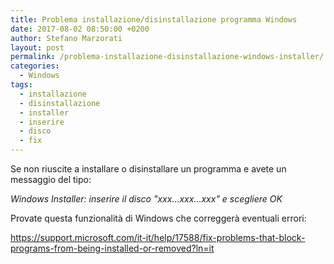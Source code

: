 ```yaml
---
title: Problema installazione/disinstallazione programma Windows
date: 2017-08-02 08:50:00 +0200
author: Stefano Marzorati
layout: post
permalink: /problema-installazione-disinstallazione-windows-installer/
categories:
  - Windows
tags:
  - installazione
  - disinstallazione
  - installer
  - inserire
  - disco
  - fix
---
```

Se non riuscite a installare o disinstallare un programma e avete un messaggio del tipo:   

*Windows Installer: inserire il disco "xxx...xxx...xxx" e scegliere OK*   

Provate questa funzionalità di Windows che correggerà eventuali errori:   

<a href="https://support.microsoft.com/it-it/help/17588/fix-problems-that-block-programs-from-being-installed-or-removed?ln=it" target="_blank">https://support.microsoft.com/it-it/help/17588/fix-problems-that-block-programs-from-being-installed-or-removed?ln=it</a>   